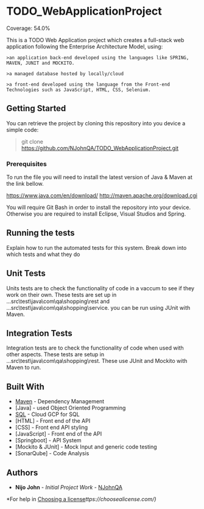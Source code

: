 # TODO_WebApplicationProject
Coverage: 54.0%

This is a TODO Web Application project which creates a full-stack web application following the Enterprise Architecture Model, using:

	>an application back-end developed using the languages like SPRING, MAVEN, JUNIT and MOCKITO.

	>a managed database hosted by locally/cloud

	>a front-end developed using the language from the Front-end Technologies such as JavaScript, HTML, CSS, Selenium.

## Getting Started

You can retrieve the project by cloning this repository into you device a simple code:
	
>git clone https://github.com/NJohnQA/TODO_WebApplicationProject.git

### Prerequisites
To run the file you will need to install the latest version of Java & Maven at the link bellow.

https://www.java.com/en/download/
http://maven.apache.org/download.cgi

You will require Git Bash in order to install the repository into your device. Otherwise you are required to install Eclipse, Visual Studios and Spring.

## Running the tests

Explain how to run the automated tests for this system. Break down into which tests and what they do

## Unit Tests
Units tests are to check the functionality of code in a vaccum to see if they work on their own. These tests are set up in ...src\test\java\com\qa\shopping\rest and ...src\test\java\com\qa\shopping\service. you can be run using JUnit with Maven.

## Integration Tests
Integration tests are to check the functionality of code when used with other aspects. These tests are setup in ...src\test\java\com\qa\shopping\rest. These use JUnit and Mockito with Maven to run.


## Built With

* [Maven](https://maven.apache.org/) - Dependency Management
* [Java] - used Object Oriented Programming
* [SQL](https://cloud.google.com/) - Cloud GCP for SQL
* [HTML] - Front end of the API
* [CSS] - Front end API styling
* [JavaScript] - Front end of the API
* [Springboot] -  API System
* [Mockito & JUnit] - Mock Input and generic code testing
* [SonarQube] -  Code Analysis

## Authors

* **Nijo John** - *Initial Project Work* - [NJohnQA](https://github.com/NJohnQA)

*For help in [Choosing a license](https://choosealicense.com/)*ttps://choosealicense.com/)*